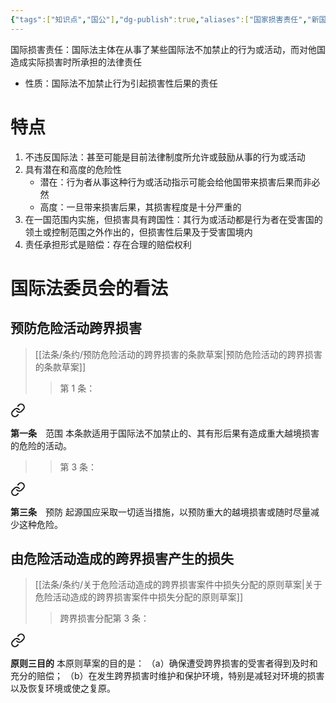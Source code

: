 ```yaml
---
{"tags":["知识点","国公"],"dg-publish":true,"aliases":["国家损害责任","新国家责任"],"permalink":"/学习笔记studyup/国际公法/国际损害责任/","dgPassFrontmatter":true,"created":"2024-11-05T10:05:05.570+08:00","updated":"2024-11-08T14:30:57.111+08:00"}
---
```


国际损害责任：国际法主体在从事了某些国际法不加禁止的行为或活动，而对他国造成实际损害时所承担的法律责任
- 性质：国际法不加禁止行为引起损害性后果的责任
# 特点
1. 不违反国际法：甚至可能是目前法律制度所允许或鼓励从事的行为或活动
2. 具有潜在和高度的危险性
	- 潜在：行为者从事这种行为或活动指示可能会给他国带来损害后果而非必然
	- 高度：一旦带来损害后果，其损害程度是十分严重的
3. 在一国范围内实施，但损害具有跨国性：其行为或活动都是行为者在受害国的领土或控制范围之外作出的，但损害性后果及于受害国境内
4. 责任承担形式是赔偿：存在合理的赔偿权利
# 国际法委员会的看法
## 预防危险活动跨界损害
> [[法条/条约/预防危险活动的跨界损害的条款草案\|预防危险活动的跨界损害的条款草案]]
> >第 1 条：
<div class="transclusion internal-embed is-loaded"><a class="markdown-embed-link" href="////#t1" aria-label="Open link"><svg xmlns="http://www.w3.org/2000/svg" width="24" height="24" viewBox="0 0 24 24" fill="none" stroke="currentColor" stroke-width="2" stroke-linecap="round" stroke-linejoin="round" class="svg-icon lucide-link"><path d="M10 13a5 5 0 0 0 7.54.54l3-3a5 5 0 0 0-7.07-7.07l-1.72 1.71"></path><path d="M14 11a5 5 0 0 0-7.54-.54l-3 3a5 5 0 0 0 7.07 7.07l1.71-1.71"></path></svg></a><div class="markdown-embed">



**第一条**　范围
本条款适用于国际法不加禁止的、其有形后果有造成重大越境损害的危险的活动。 

</div></div>

> 
> >第 3 条：
<div class="transclusion internal-embed is-loaded"><a class="markdown-embed-link" href="////#t3" aria-label="Open link"><svg xmlns="http://www.w3.org/2000/svg" width="24" height="24" viewBox="0 0 24 24" fill="none" stroke="currentColor" stroke-width="2" stroke-linecap="round" stroke-linejoin="round" class="svg-icon lucide-link"><path d="M10 13a5 5 0 0 0 7.54.54l3-3a5 5 0 0 0-7.07-7.07l-1.72 1.71"></path><path d="M14 11a5 5 0 0 0-7.54-.54l-3 3a5 5 0 0 0 7.07 7.07l1.71-1.71"></path></svg></a><div class="markdown-embed">



**第三条**　预防
起源国应采取一切适当措施，以预防重大的越境损害或随时尽量减少这种危险。 

</div></div>

## 由危险活动造成的跨界损害产生的损失
> [[法条/条约/关于危险活动造成的跨界损害案件中损失分配的原则草案\|关于危险活动造成的跨界损害案件中损失分配的原则草案]]
> > 跨界损害分配第 3 条：
<div class="transclusion internal-embed is-loaded"><a class="markdown-embed-link" href="////#t3" aria-label="Open link"><svg xmlns="http://www.w3.org/2000/svg" width="24" height="24" viewBox="0 0 24 24" fill="none" stroke="currentColor" stroke-width="2" stroke-linecap="round" stroke-linejoin="round" class="svg-icon lucide-link"><path d="M10 13a5 5 0 0 0 7.54.54l3-3a5 5 0 0 0-7.07-7.07l-1.72 1.71"></path><path d="M14 11a5 5 0 0 0-7.54-.54l-3 3a5 5 0 0 0 7.07 7.07l1.71-1.71"></path></svg></a><div class="markdown-embed">



**原则三目的** 本原则草案的目的是：
（a）确保遭受跨界损害的受害者得到及时和充分的赔偿；
（b）在发生跨界损害时维护和保护环境，特别是减轻对环境的损害以及恢复环境或使之复原。 

</div></div>
